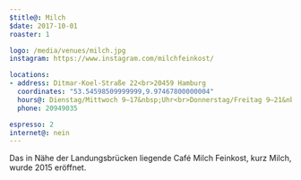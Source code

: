 ```yaml
---
$title@: Milch
$date: 2017-10-01
roaster: 1

logo: /media/venues/milch.jpg
instagram: https://www.instagram.com/milchfeinkost/

locations:
- address: Ditmar-Koel-Straße 22<br>20459 Hamburg
  coordinates: "53.54598509999999,9.97467800000004"
  hours@: Dienstag/Mittwoch 9–17&nbsp;Uhr<br>Donnerstag/Freitag 9–21&nbsp;Uhr<br>Samstag 10–17&nbsp;Uhr
  phone: 20949035

espresso: 2
internet@: nein
---
```


Das in Nähe der Landungsbrücken liegende Café Milch Feinkost, kurz Milch, wurde 2015 eröffnet.